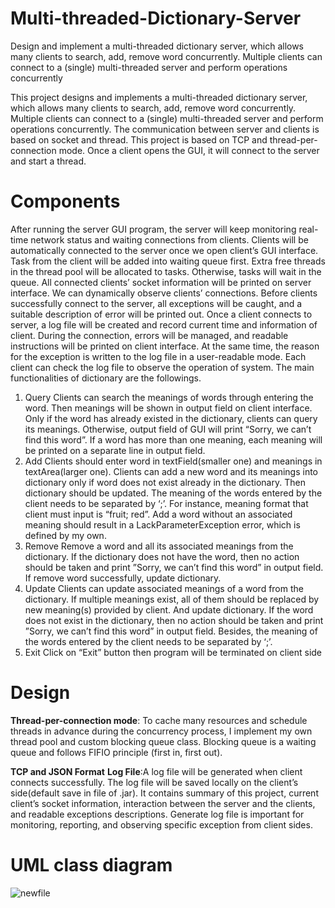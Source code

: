 # Multi-threaded-Dictionary-Server
Design and implement a multi-threaded dictionary server, which allows many clients to search, add, remove word concurrently. Multiple clients can connect to a (single) multi-threaded server and perform operations concurrently

This project designs and implements a multi-threaded dictionary server, which allows many clients to search, add, remove
word concurrently. Multiple clients can connect to a (single) multi-threaded server and perform operations concurrently.
The communication between server and clients is based on socket and thread.
This project is based on TCP and thread-per-connection mode. Once a client opens the GUI, it will connect to the
server and start a thread.
# Components
After running the server GUI program, the server will keep monitoring real-time network status and waiting connections
from clients. Clients will be automatically connected to the server once we open client’s GUI interface. Task from the client
will be added into waiting queue first. Extra free threads in the thread pool will be allocated to tasks. Otherwise, tasks
will wait in the queue. All connected clients’ socket information will be printed on server interface. We can dynamically
observe clients’ connections.
Before clients successfully connect to the server, all exceptions will be caught, and a suitable description of error will be
printed out. Once a client connects to server, a log file will be created and record current time and information of client.
During the connection, errors will be managed, and readable instructions will be printed on client interface. At the same
time, the reason for the exception is written to the log file in a user-readable mode. Each client can check the log file to
observe the operation of system.
The main functionalities of dictionary are the followings.
1) Query
Clients can search the meanings of words through entering the word. Then meanings will be shown in output field on
client interface. Only if the word has already existed in the dictionary, clients can query its meanings. Otherwise, output
field of GUI will print “Sorry, we can’t find this word”.
If a word has more than one meaning, each meaning will be printed on a separate line in output field.
2) Add
Clients should enter word in textField(smaller one) and meanings in textArea(larger one). Clients can add a new word
and its meanings into dictionary only if word does not exist already in the dictionary. Then dictionary should be updated.
The meaning of the words entered by the client needs to be separated by ‘;’. For instance, meaning format that client
must input is “fruit; red”.
Add a word without an associated meaning should result in a LackParameterException error, which is defined by my
own.
3) Remove
Remove a word and all its associated meanings from the dictionary. If the dictionary does not have the word, then no
action should be taken and print ”Sorry, we can’t find this word” in output field. If remove word successfully, update
dictionary.
4) Update
Clients can update associated meanings of a word from the dictionary. If multiple meanings exist, all of them should be
replaced by new meaning(s) provided by client. And update dictionary. If the word does not exist in the dictionary, then
no action should be taken and print ”Sorry, we can’t find this word” in output field. Besides, the meaning of the words
entered by the client needs to be separated by ‘;’.
5) Exit
Click on “Exit” button then program will be terminated on client side

# Design
**Thread-per-connection mode**:  To cache many resources and schedule threads in advance during the concurrency process, I implement my own thread pool and custom
blocking queue class. Blocking queue is a waiting queue and follows FIFIO principle (first in, first out).

**TCP and JSON Format**
**Log File**:A log file will be generated when client connects successfully. The log file will be saved locally on the client’s side(default
save in file of .jar). It contains summary of this project, current client’s socket information, interaction between the server
and the clients, and readable exceptions descriptions. Generate log file is important for monitoring, reporting, and
observing specific exception from client sides.

#  UML class diagram
![newfile](https://user-images.githubusercontent.com/62585203/131211020-6ddf0d3f-6af7-44b9-9874-01dedcf0493e.jpg)



